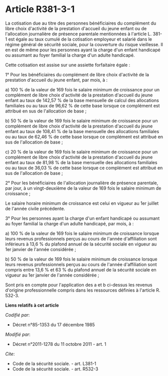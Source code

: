 # Article R381-3-1

La cotisation due au titre des personnes bénéficiaires du complément du libre choix d'activité de la prestation d'accueil du
jeune enfant ou de l'allocation journalière de présence parentale mentionnées à l'article L. 381-1 est égale au taux cumulé
de la cotisation employeur et salarié dans le régime général de sécurité sociale, pour la couverture du risque vieillesse. Il
en est de même pour les personnes ayant la charge d'un enfant handicapé ou assumant au foyer familial la charge d'un adulte
handicapé. 

Cette cotisation est assise sur une assiette forfaitaire égale : 

1° Pour les bénéficiaires du complément de libre choix d'activité de la prestation d'accueil du jeune enfant, par mois, à : 

a) 100 % de la valeur de 169 fois le salaire minimum de croissance pour un complément de libre choix d'activité de la
prestation d'accueil du jeune enfant au taux de 142,57 % de la base mensuelle de calcul des allocations familiales ou au taux
de 96,62 % de cette base lorsque ce complément est attribué en sus de l'allocation de base ; 

b) 50 % de la valeur de 169 fois le salaire minimum de croissance pour un complément de libre choix d'activité de la
prestation d'accueil du jeune enfant au taux de 108,41 % de la base mensuelle des allocations familiales ou au taux de 62,46
% de cette base lorsque ce complément est attribué en sus de l'allocation de base ; 

c) 20 % de la valeur de 169 fois le salaire minimum de croissance pour un complément de libre choix d'activité de la
prestation d'accueil du jeune enfant au taux de 81,98 % de la base mensuelle des allocations familiales ou au taux de 36,03 %
de cette base lorsque ce complément est attribué en sus de l'allocation de base ; 

2° Pour les bénéficiaires de l'allocation journalière de présence parentale, par jour, à un vingt-deuxième de la valeur de
169 fois le salaire minimum de croissance ; 

Le salaire horaire minimum de croissance est celui en vigueur au 1er juillet de l'année civile précédente. 

3° Pour les personnes ayant la charge d'un enfant handicapé ou assumant au foyer familial la charge d'un adulte handicapé,
par mois, à : 

a) 100 % de la valeur de 169 fois le salaire minimum de croissance lorsque leurs revenus professionnels perçus au cours de
l'année d'affiliation sont inférieurs à 13,6 % du plafond annuel de la sécurité sociale en vigueur au 1er janvier de l'année
considérée ; 

b) 50 % de la valeur de 169 fois le salaire minimum de croissance lorsque leurs revenus professionnels perçus au cours de
l'année d'affiliation sont compris entre 13,6 % et 63 % du plafond annuel de la sécurité sociale en vigueur au 1er janvier de
l'année considérée ; 

Sont pris en compte pour l'application des a et b ci-dessus les revenus d'origine professionnelle compris dans les ressources
définies à l'article R. 532-3.

**Liens relatifs à cet article**

_Codifié par_:

  - Décret n°85-1353 du 17 décembre 1985

_Modifié par_:

  - Décret n°2011-1278 du 11 octobre 2011 - art. 1

_Cite_:

  - Code de la sécurité sociale. - art. L381-1
  - Code de la sécurité sociale. - art. R532-3
